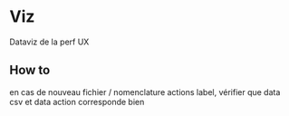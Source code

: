 # Viz

Dataviz de la perf UX

## How to

en cas de nouveau fichier / nomenclature actions label, vérifier que data csv et data action corresponde bien
